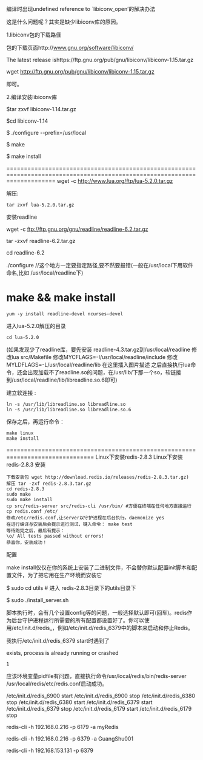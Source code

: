 
编译时出现undefined reference to `libiconv_open’的解决办法

这是什么问题呢？其实是缺少libiconv库的原因。


1.libiconv包的下载路径

包的下载页面http://www.gnu.org/software/libiconv/


The latest release ishttps://ftp.gnu.org/pub/gnu/libiconv/libiconv-1.15.tar.gz

wget http://ftp.gnu.org/pub/gnu/libiconv/libiconv-1.15.tar.gz

即可。


2.编译安装libiconv库

$tar zxvf libiconv-1.14.tar.gz

$cd libiconv-1.14

$ ./configure --prefix=/usr/local

$ make

$ make install


==========================================================================================================================
wget -c http://www.lua.org/ftp/lua-5.2.0.tar.gz

解压:

    tar zxvf lua-5.2.0.tar.gz

安装readline

wget -c ftp://ftp.gnu.org/gnu/readline/readline-6.2.tar.gz 

tar -zxvf readline-6.2.tar.gz 

cd readline-6.2

./configure           //这个地方一定要指定路径,要不然要报错(一般在/usr/local下用软件命名,比如 /usr/local/readline下)

make && make install
===============================================================================

    yum -y install readline-devel ncurses-devel

进入lua-5.2.0解压的目录

    cd lua-5.2.0

(如果发现少了readline库，要先安装 readline-4.3.tar.gz到/usr/local/readline
修改lua src/Makefile
修改MYCFLAGS=-I/usr/local/readline/include
修改MYLDFLAGS=-L/usr/local/readline/lib
在这里插入图片描述
之后直接执行lua命令，还会出现加载不了readline.so的问题，在/usr/lib/下那一个so，软链接到/usr/local/readline/lib/libreadline.so.6即可)

建立软连接 :

    ln -s /usr/lib/libreadline.so libreadline.so
    ln -s /usr/lib/libreadline.so libreadline.so.6

保存之后，再运行命令：

    make linux
    make install

===============================================================================
Linux下安装redis-2.8.3
Linux下安装redis-2.8.3
安装

    下载安装包 wget http://download.redis.io/releases/redis-2.8.3.tar.gz)
    解压 tar -zxf redis-2.8.3.tar.gz
    cd redis-2.8.3
    sudo make
    sudo make install
    cp src/redis-server src/redis-cli /usr/bin/ #方便在终端在任何地方直接运行
    cp redis.conf /etc/
    修改/etc/redis.conf,让server以守护进程在后台执行。daemonize yes
    在进行编译与安装后会提示进行测试，键入命令： make test
    等待跑完之后，最后有提示：
    \o/ All tests passed without errors!
    恭喜你，安装成功！

配置

make install仅仅在你的系统上安装了二进制文件，不会替你默认配置init脚本和配置文件，为了把它用在生产环境而安装它

$ sudo cd utils # 进入 redis-2.8.3目录下的utils目录下

$ sudo ./install_server.sh

脚本执行时，会有几个设置config等的问题，一般选择默认即可(回车)。redis作为后台守护进程运行所需要的所有配置都设置好了。你可以使用/etc/init.d/redis_，例如/etc/init.d/redis_6379中的脚本来启动和停止Redis。

我执行/etc/init.d/redis_6379 start时遇到了

exists, process is already running or crashed

    1

应该环境变量pidfile有问题，直接执行命令/usr/local/redis/bin/redis-server /usr/local/redis/etc/redis.conf启动成功。


/etc/init.d/redis_6900 start
/etc/init.d/redis_6900 stop
/etc/init.d/redis_6380 stop
/etc/init.d/redis_6380 start
/etc/init.d/redis_6379 start
/etc/init.d/redis_6379 stop
/etc/init.d/redis_6179 start
/etc/init.d/redis_6179 stop

redis-cli -h 192.168.0.216 -p 6179 -a myRedis

redis-cli -h 192.168.0.216 -p 6379 -a GuangShu001

redis-cli -h 192.168.153.131 -p 6379